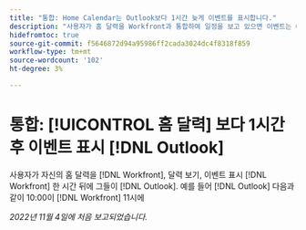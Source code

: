 ```yaml
---
title: "통합: Home Calendar는 Outlook보다 1시간 늦게 이벤트를 표시합니다."
description: "사용자가 홈 달력을 Workfront과 통합하여 일정을 보고 있으면 이벤트는 Outlook에 표시되는 것보다 1시간 늦게 Workfront에 표시됩니다. 예를 들어 Outlook에서 10:00으로 표시되는 이벤트는 Workfront에서 11:00으로 표시됩니다."
hidefromtoc: true
source-git-commit: f5646872d94a95986ff2cada3024dc4f8318f859
workflow-type: tm+mt
source-wordcount: '102'
ht-degree: 3%

---
```



# 통합: [!UICONTROL 홈 달력] 보다 1시간 후 이벤트 표시 [!DNL Outlook]

사용자가 자신의 홈 달력을 [!DNL Workfront], 달력 보기, 이벤트 표시 [!DNL Workfront] 한 시간 뒤에 그들이 [!DNL Outlook]. 예를 들어 [!DNL Outlook] 다음과 같이 10:00이 [!DNL Workfront] 11시에

_2022년 11월 4일에 처음 보고되었습니다._

